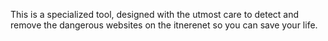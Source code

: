 This is a specialized tool, designed with the utmost care to detect and remove the dangerous websites on the itnerenet so you can save your life.

